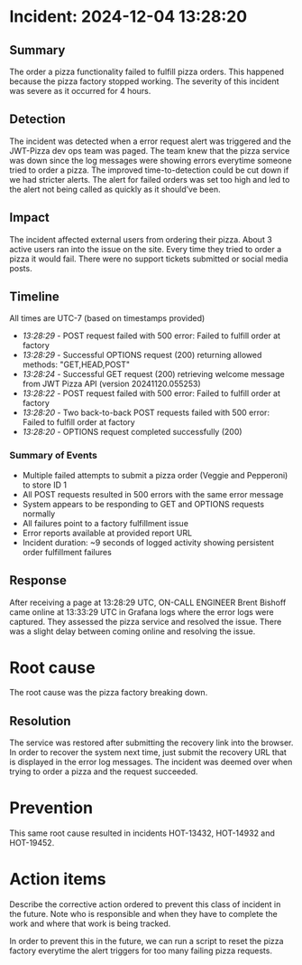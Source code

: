 # Incident: 2024-12-04 13:28:20

## Summary

The order a pizza functionality failed to fulfill pizza orders. This happened because the pizza factory stopped working. The severity of this incident was severe as it occurred for 4 hours.

## Detection

The incident was detected when a error request alert was triggered and the JWT-Pizza dev ops team was paged. The team knew that the pizza service was down since the log messages were showing errors everytime someone tried to order a pizza. The improved time-to-detection could be cut down if we had stricter alerts. The alert for failed orders was set too high and led to the alert not being called as quickly as it should’ve been.

## Impact

The incident affected external users from ordering their pizza. About 3 active users ran into the issue on the site. Every time they tried to order a pizza it would fail. There were no support tickets submitted or social media posts.

## Timeline

All times are UTC-7 (based on timestamps provided)

- _13:28:29_ - POST request failed with 500 error: Failed to fulfill order at factory
- _13:28:29_ - Successful OPTIONS request (200) returning allowed methods: "GET,HEAD,POST"
- _13:28:24_ - Successful GET request (200) retrieving welcome message from JWT Pizza API (version 20241120.055253)
- _13:28:22_ - POST request failed with 500 error: Failed to fulfill order at factory
- _13:28:20_ - Two back-to-back POST requests failed with 500 error: Failed to fulfill order at factory
- _13:28:20_ - OPTIONS request completed successfully (200)

### Summary of Events

- Multiple failed attempts to submit a pizza order (Veggie and Pepperoni) to store ID 1
- All POST requests resulted in 500 errors with the same error message
- System appears to be responding to GET and OPTIONS requests normally
- All failures point to a factory fulfillment issue
- Error reports available at provided report URL
- Incident duration: ~9 seconds of logged activity showing persistent order fulfillment failures

## Response

After receiving a page at 13:28:29 UTC, ON-CALL ENGINEER Brent Bishoff came online at 13:33:29 UTC in Grafana logs where the error logs were captured. They assessed the pizza service and resolved the issue. There was a slight delay between coming online and resolving the issue.

# Root cause

The root cause was the pizza factory breaking down.

## Resolution

The service was restored after submitting the recovery link into the browser. In order to recover the system next time, just submit the recovery URL that is displayed in the error log messages. The incident was deemed over when trying to order a pizza and the request succeeded.

# Prevention

This same root cause resulted in incidents HOT-13432, HOT-14932 and HOT-19452.

# Action items

Describe the corrective action ordered to prevent this class of incident in the future. Note who is responsible and when they have to complete the work and where that work is being tracked.

In order to prevent this in the future, we can run a script to reset the pizza factory everytime the alert triggers for too many failing pizza requests.
